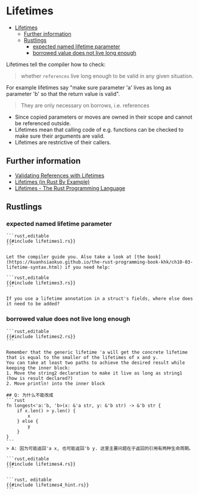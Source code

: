 # Lifetimes

<!--ts-->
* [Lifetimes](#lifetimes)
   * [Further information](#further-information)
   * [Rustlings](#rustlings)
      * [expected named lifetime parameter](#expected-named-lifetime-parameter)
      * [borrowed value does not live long enough](#borrowed-value-does-not-live-long-enough)

<!-- Created by https://github.com/ekalinin/github-markdown-toc -->
<!-- Added by: runner, at: Sun Feb 26 04:15:36 UTC 2023 -->

<!--te-->
Lifetimes tell the compiler how to check:

> whether `references` live long enough to be valid in any given situation.

For example lifetimes say "make sure parameter 'a' lives as long as parameter 'b' so that the return value is valid".

> They are only necessary on borrows, i.e. references

- Since copied parameters or moves are owned in their scope and cannot
  be referenced outside.
- Lifetimes mean that calling code of e.g. functions
  can be checked to make sure their arguments are valid.
- Lifetimes are restrictive of their callers.

## Further information

- [Validating References with Lifetimes](https://doc.rust-lang.org/book/ch10-03-lifetime-syntax.html)
- [Lifetimes (in Rust By Example)](https://doc.rust-lang.org/stable/rust-by-example/scope/lifetime.html)
- [Lifetimes - The Rust Programming Language](https://kuanhsiaokuo.github.io/the-rust-programming-book-khk/rust_by_example_src/scope/lifetime.html)

## Rustlings

### expected named lifetime parameter

~~~admonish bug title="function" collapsible=true
```rust,editable
{{#include lifetimes1.rs}}
```
~~~

~~~admonish tip title="Hint" collapsible=true
Let the compiler guide you. Also take a look at [the book](https://kuanhsiaokuo.github.io/the-rust-programming-book-khk/ch10-03-lifetime-syntax.html) if you need help:
~~~

~~~admonish bug title="struct" collapsible=true
```rust,editable
{{#include lifetimes3.rs}}
```
~~~

~~~admonish tip title="Hint" collapsible=true
If you use a lifetime annotation in a struct's fields, where else does it need to be added?
~~~

### borrowed value does not live long enough

~~~admonish bug title="lifetimes2" collapsible=true
```rust,editable
{{#include lifetimes2.rs}}
```
~~~

~~~admonish tip title="Hint: 将块看作生命周期隐式声明" collapsible=true
Remember that the generic lifetime 'a will get the concrete lifetime that is equal to the smaller of the lifetimes of x and y.
You can take at least two paths to achieve the desired result while keeping the inner block:
1. Move the string2 declaration to make it live as long as string1 (how is result declared?)
2. Move println! into the inner block
~~~

~~~admonish info title="Q&A" collapsible=true
## Q: 为什么不能改成
```rust
fn longest<'a:'b, 'b>(x: &'a str, y: &'b str) -> &'b str {
    if x.len() > y.len() {
        x
    } else {
        y
    }
}
```
> A: 因为可能返回'a x, 也可能返回'b y. 这里主要问题在于返回的引用有两种生命周期。
~~~

~~~admonish bug title="lifetimes4" collapsible=true
```rust,editable
{{#include lifetimes4.rs}}
```
~~~

~~~admonish tip title="Hint: 函数返回引用才会考虑live long enough" collapsible=true
```rust, editable
{{#include lifetimes4_hint.rs}}
```
~~~

